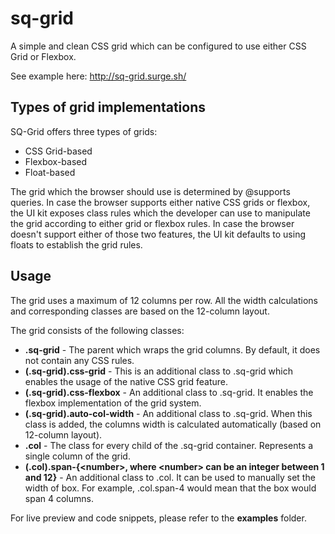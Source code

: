 # sq-grid
A simple and clean CSS grid which can be configured to use either CSS Grid or Flexbox.

See example here: http://sq-grid.surge.sh/

## Types of grid implementations
SQ-Grid offers three types of grids:

* CSS Grid-based
* Flexbox-based
* Float-based

The grid which the browser should use is determined by @supports queries. In case the browser supports either native CSS grids or flexbox, the UI kit exposes class rules which the developer can use to manipulate the grid according to either grid or flexbox rules. In case the browser doesn't support either of those two features, the UI kit defaults to using floats to establish the grid rules.

## Usage
The grid uses a maximum of 12 columns per row. All the width calculations and corresponding classes are based on the 12-column layout.

The grid consists of the following classes:

* <b>.sq-grid</b> - The parent which wraps the grid columns. By default, it does not contain any CSS rules.
* <b>(.sq-grid).css-grid</b> - This is an additional class to .sq-grid which enables the usage of the native CSS grid feature.
* <b>(.sq-grid).css-flexbox</b> - An additional class to .sq-grid. It enables the flexbox implementation of the grid system.
* <b>(.sq-grid).auto-col-width</b> - An additional class to .sq-grid. When this class is added, the columns width is calculated automatically (based on 12-column layout).
* <b>.col</b> - The class for every child of the .sq-grid container. Represents a single column of the grid.
* <b>(.col).span-{<number\>, where <number\> can be an integer between 1 and 12}</b> - An additional class to .col. It can be used to manually set the width of box. For example, .col.span-4 would mean that the box would span 4 columns.
  
For live preview and code snippets, please refer to the <b>examples</b> folder.
